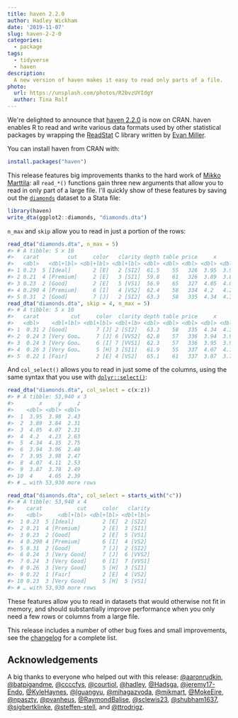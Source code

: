 ```yaml
---
title: haven 2.2.0
author: Hadley Wickham
date: '2019-11-07'
slug: haven-2-2-0
categories:
  - package
tags:
  - tidyverse
  - haven
description:
  A new version of haven makes it easy to read only parts of a file.
photo:
  url: https://unsplash.com/photos/R2bvzUYIdgY
  author: Tina Rolf
---
```




We're delighted to announce that [haven 2.2.0](https://haven.tidyverse.org/) is now on CRAN. haven enables R to read and write various data formats used by other statistical packages by wrapping the [ReadStat](https://github.com/WizardMac/ReadStat) C library written by [Evan Miller](https://www.evanmiller.org/). 

You can install haven from CRAN with:


```r
install.packages("haven")
```

This release features big improvements thanks to the hard work of [Mikko Marttila](https://github.com/mikmart): all `read_*()` functions gain three new arguments that allow you to read in only part of a large file. I'll quickly show of these features by saving out the [`diamonds`](https://ggplot2.tidyverse.org/reference/diamonds.html) dataset to a Stata file:


```r
library(haven)
write_dta(ggplot2::diamonds, "diamonds.dta")
```

`n_max` and `skip` allow you to read in just a portion of the rows:


```r
read_dta("diamonds.dta", n_max = 5)
#> # A tibble: 5 x 10
#>   carat         cut     color   clarity depth table price     x     y     z
#>   <dbl>   <dbl+lbl> <dbl+lbl> <dbl+lbl> <dbl> <dbl> <dbl> <dbl> <dbl> <dbl>
#> 1 0.23  5 [Ideal]       2 [E]   2 [SI2]  61.5    55   326  3.95  3.98  2.43
#> 2 0.21  4 [Premium]     2 [E]   3 [SI1]  59.8    61   326  3.89  3.84  2.31
#> 3 0.23  2 [Good]        2 [E]   5 [VS1]  56.9    65   327  4.05  4.07  2.31
#> 4 0.290 4 [Premium]     6 [I]   4 [VS2]  62.4    58   334  4.2   4.23  2.63
#> 5 0.31  2 [Good]        7 [J]   2 [SI2]  63.3    58   335  4.34  4.35  2.75
read_dta("diamonds.dta", skip = 4, n_max = 5)
#> # A tibble: 5 x 10
#>   carat          cut     color  clarity depth table price     x     y     z
#>   <dbl>    <dbl+lbl> <dbl+lbl> <dbl+lb> <dbl> <dbl> <dbl> <dbl> <dbl> <dbl>
#> 1  0.31 2 [Good]         7 [J] 2 [SI2]   63.3    58   335  4.34  4.35  2.75
#> 2  0.24 3 [Very Goo…     7 [J] 6 [VVS2]  62.8    57   336  3.94  3.96  2.48
#> 3  0.24 3 [Very Goo…     6 [I] 7 [VVS1]  62.3    57   336  3.95  3.98  2.47
#> 4  0.26 3 [Very Goo…     5 [H] 3 [SI1]   61.9    55   337  4.07  4.11  2.53
#> 5  0.22 1 [Fair]         2 [E] 4 [VS2]   65.1    61   337  3.87  3.78  2.49
```

And `col_select()` allows you to read in just some of the columns, using the same syntax that you use with [`dplyr::select()`](https://dplyr.tidyverse.org/reference/select.html):


```r
read_dta("diamonds.dta", col_select = c(x:z))
#> # A tibble: 53,940 x 3
#>        x     y     z
#>    <dbl> <dbl> <dbl>
#>  1  3.95  3.98  2.43
#>  2  3.89  3.84  2.31
#>  3  4.05  4.07  2.31
#>  4  4.2   4.23  2.63
#>  5  4.34  4.35  2.75
#>  6  3.94  3.96  2.48
#>  7  3.95  3.98  2.47
#>  8  4.07  4.11  2.53
#>  9  3.87  3.78  2.49
#> 10  4     4.05  2.39
#> # … with 53,930 more rows

read_dta("diamonds.dta", col_select = starts_with("c"))
#> # A tibble: 53,940 x 4
#>    carat           cut     color   clarity
#>    <dbl>     <dbl+lbl> <dbl+lbl> <dbl+lbl>
#>  1 0.23  5 [Ideal]         2 [E]  2 [SI2] 
#>  2 0.21  4 [Premium]       2 [E]  3 [SI1] 
#>  3 0.23  2 [Good]          2 [E]  5 [VS1] 
#>  4 0.290 4 [Premium]       6 [I]  4 [VS2] 
#>  5 0.31  2 [Good]          7 [J]  2 [SI2] 
#>  6 0.24  3 [Very Good]     7 [J]  6 [VVS2]
#>  7 0.24  3 [Very Good]     6 [I]  7 [VVS1]
#>  8 0.26  3 [Very Good]     5 [H]  3 [SI1] 
#>  9 0.22  1 [Fair]          2 [E]  4 [VS2] 
#> 10 0.23  3 [Very Good]     5 [H]  5 [VS1] 
#> # … with 53,930 more rows
```

These features allow you to read in datasets that would otherwise not fit in memory, and should substantially improve performance when you only need a few rows or columns from a large file.

This release includes a number of other bug fixes and small improvements, see the [changelog](https://haven.tidyverse.org/news/index.html) for a complete list.

## Acknowledgements

A big thanks to everyone who helped out with this release: 
[&#x0040;aaronrudkin](https://github.com/aaronrudkin), [&#x0040;batpigandme](https://github.com/batpigandme), [&#x0040;ccccfys](https://github.com/ccccfys), [&#x0040;courtiol](https://github.com/courtiol), [&#x0040;hadley](https://github.com/hadley), [&#x0040;Hadsga](https://github.com/Hadsga), [&#x0040;jeremy17-Endo](https://github.com/jeremy17-Endo), [&#x0040;KyleHaynes](https://github.com/KyleHaynes), [&#x0040;lguangyu](https://github.com/lguangyu), [&#x0040;mihagazvoda](https://github.com/mihagazvoda), [&#x0040;mikmart](https://github.com/mikmart), [&#x0040;MokeEire](https://github.com/MokeEire), [&#x0040;npaszty](https://github.com/npaszty), [&#x0040;pvanheus](https://github.com/pvanheus), [&#x0040;RaymondBalise](https://github.com/RaymondBalise), [&#x0040;sclewis23](https://github.com/sclewis23), [&#x0040;shubham1637](https://github.com/shubham1637), [&#x0040;sigbertklinke](https://github.com/sigbertklinke), [&#x0040;steffen-stell](https://github.com/steffen-stell), and [&#x0040;ttrodrigz](https://github.com/ttrodrigz).
